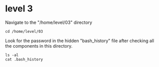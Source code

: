 # level 3
Navigate to the "/home/level/03" directory
```ssh
cd /home/level/03
```
Look for the password in the hidden "bash_history" file after checking all the components in this directory.
```ssh
ls -al
cat .bash_history
```
